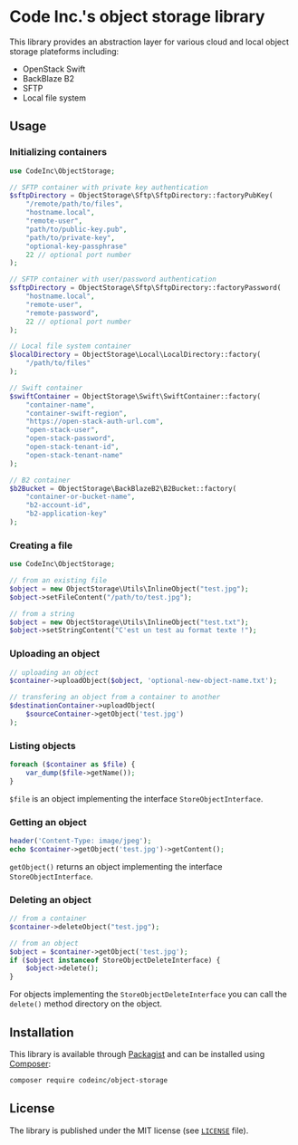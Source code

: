 # Code Inc.'s object storage library

This library provides an abstraction layer for various cloud and local object storage plateforms including:
* OpenStack Swift
* BackBlaze B2
* SFTP
* Local file system

## Usage

### Initializing containers

```php
use CodeInc\ObjectStorage;

// SFTP container with private key authentication
$sftpDirectory = ObjectStorage\Sftp\SftpDirectory::factoryPubKey(
    "/remote/path/to/files",
    "hostname.local",
    "remote-user",
    "path/to/public-key.pub",
    "path/to/private-key",
    "optional-key-passphrase"
    22 // optional port number
);

// SFTP container with user/password authentication
$sftpDirectory = ObjectStorage\Sftp\SftpDirectory::factoryPassword(
    "hostname.local",
    "remote-user",
    "remote-password",
    22 // optional port number
);

// Local file system container
$localDirectory = ObjectStorage\Local\LocalDirectory::factory(
    "/path/to/files"
);

// Swift container
$swiftContainer = ObjectStorage\Swift\SwiftContainer::factory(
    "container-name",
    "container-swift-region",
    "https://open-stack-auth-url.com",
    "open-stack-user",
    "open-stack-password",
    "open-stack-tenant-id",
    "open-stack-tenant-name"
);

// B2 container 
$b2Bucket = ObjectStorage\BackBlazeB2\B2Bucket::factory(
    "container-or-bucket-name",
    "b2-account-id",
    "b2-application-key"
);
```

### Creating a file
```php
use CodeInc\ObjectStorage;

// from an existing file
$object = new ObjectStorage\Utils\InlineObject("test.jpg");
$object->setFileContent("/path/to/test.jpg");

// from a string
$object = new ObjectStorage\Utils\InlineObject("test.txt");
$object->setStringContent("C'est un test au format texte !");
```

### Uploading an object
```php
// uploading an object
$container->uploadObject($object, 'optional-new-object-name.txt');

// transfering an object from a container to another
$destinationContainer->uploadObject(
    $sourceContainer->getObject('test.jpg')
);
```

### Listing objects
```php
foreach ($container as $file) {
    var_dump($file->getName());
}
```
`$file` is an object implementing the interface `StoreObjectInterface`.


### Getting an object

```php
header('Content-Type: image/jpeg');
echo $container->getObject('test.jpg')->getContent();
```

`getObject()` returns an object implementing the interface `StoreObjectInterface`.

### Deleting an object

```php
// from a container
$container->deleteObject("test.jpg");

// from an object
$object = $container->getObject('test.jpg');
if ($object instanceof StoreObjectDeleteInterface) {
    $object->delete();
}
```

For objects implementing the `StoreObjectDeleteInterface` you can call the `delete()` method directory on the object.


## Installation
This library is available through [Packagist](https://packagist.org/packages/codeinc/lib-objectstorage) and can be installed using [Composer](https://getcomposer.org/): 

```bash
composer require codeinc/object-storage
```

## License

The library is published under the MIT license (see [`LICENSE`](LICENSE) file).